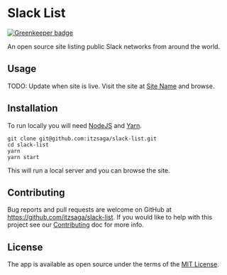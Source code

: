 
# Slack List

[![Greenkeeper badge](https://badges.greenkeeper.io/itzsaga/slack-list.svg)](https://greenkeeper.io/)

An open source site listing public Slack networks from around the world.

## Usage

TODO: Update when site is live.
Visit the site at [Site Name](http://siteaddy.com) and browse.

## Installation

To run locally you will need [NodeJS](https://nodejs.org/) and [Yarn](https://yarnpkg.com).

```shell
git clone git@github.com:itzsaga/slack-list.git
cd slack-list
yarn
yarn start
```

This will run a local server and you can browse the site.

## Contributing

Bug reports and pull requests are welcome on GitHub at https://github.com/itzsaga/slack-list. If you would like to help with this project see our [Contributing](./CONTRIBUTING.md) doc for more info.

## License

The app is available as open source under the terms of the [MIT License](./LICENSE).
